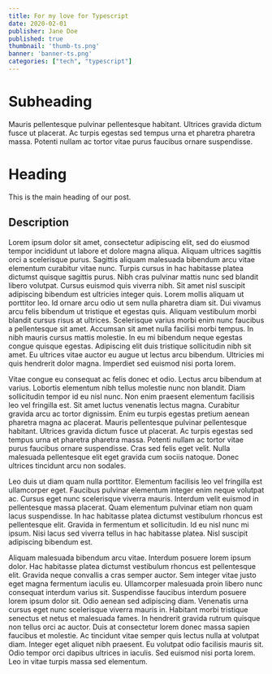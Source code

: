 ```yaml
---
title: For my love for Typescript
date: 2020-02-01
publisher: Jane Doe
published: true
thumbnail: 'thumb-ts.png'
banner: 'banner-ts.png'
categories: ["tech", "typescript"]
---
```


# Subheading

Mauris pellentesque pulvinar pellentesque habitant. Ultrices gravida dictum fusce ut placerat. Ac turpis egestas sed tempus urna et pharetra pharetra massa. Potenti nullam ac tortor vitae purus faucibus ornare suspendisse.

# Heading

This is the main heading of our post.

## Description

Lorem ipsum dolor sit amet, consectetur adipiscing elit, sed do eiusmod tempor incididunt ut labore et dolore magna aliqua. Aliquam ultrices sagittis orci a scelerisque purus. Sagittis aliquam malesuada bibendum arcu vitae elementum curabitur vitae nunc. Turpis cursus in hac habitasse platea dictumst quisque sagittis purus. Nibh cras pulvinar mattis nunc sed blandit libero volutpat. Cursus euismod quis viverra nibh. Sit amet nisl suscipit adipiscing bibendum est ultricies integer quis. Lorem mollis aliquam ut porttitor leo. Id ornare arcu odio ut sem nulla pharetra diam sit. Dui vivamus arcu felis bibendum ut tristique et egestas quis. Aliquam vestibulum morbi blandit cursus risus at ultrices. Scelerisque varius morbi enim nunc faucibus a pellentesque sit amet. Accumsan sit amet nulla facilisi morbi tempus. In nibh mauris cursus mattis molestie. In eu mi bibendum neque egestas congue quisque egestas. Adipiscing elit duis tristique sollicitudin nibh sit amet. Eu ultrices vitae auctor eu augue ut lectus arcu bibendum. Ultricies mi quis hendrerit dolor magna. Imperdiet sed euismod nisi porta lorem.


Vitae congue eu consequat ac felis donec et odio. Lectus arcu bibendum at varius. Lobortis elementum nibh tellus molestie nunc non blandit. Diam sollicitudin tempor id eu nisl nunc. Non enim praesent elementum facilisis leo vel fringilla est. Sit amet luctus venenatis lectus magna. Curabitur gravida arcu ac tortor dignissim. Enim eu turpis egestas pretium aenean pharetra magna ac placerat. Mauris pellentesque pulvinar pellentesque habitant. Ultrices gravida dictum fusce ut placerat. Ac turpis egestas sed tempus urna et pharetra pharetra massa. Potenti nullam ac tortor vitae purus faucibus ornare suspendisse. Cras sed felis eget velit. Nulla malesuada pellentesque elit eget gravida cum sociis natoque. Donec ultrices tincidunt arcu non sodales.

Leo duis ut diam quam nulla porttitor. Elementum facilisis leo vel fringilla est ullamcorper eget. Faucibus pulvinar elementum integer enim neque volutpat ac. Cursus eget nunc scelerisque viverra mauris. Interdum velit euismod in pellentesque massa placerat. Quam elementum pulvinar etiam non quam lacus suspendisse. In hac habitasse platea dictumst vestibulum rhoncus est pellentesque elit. Gravida in fermentum et sollicitudin. Id eu nisl nunc mi ipsum. Nisi lacus sed viverra tellus in hac habitasse platea. Nisl suscipit adipiscing bibendum est.

Aliquam malesuada bibendum arcu vitae. Interdum posuere lorem ipsum dolor. Hac habitasse platea dictumst vestibulum rhoncus est pellentesque elit. Gravida neque convallis a cras semper auctor. Sem integer vitae justo eget magna fermentum iaculis eu. Ullamcorper malesuada proin libero nunc consequat interdum varius sit. Suspendisse faucibus interdum posuere lorem ipsum dolor sit. Odio aenean sed adipiscing diam. Venenatis urna cursus eget nunc scelerisque viverra mauris in. Habitant morbi tristique senectus et netus et malesuada fames. In hendrerit gravida rutrum quisque non tellus orci ac auctor. Duis at consectetur lorem donec massa sapien faucibus et molestie. Ac tincidunt vitae semper quis lectus nulla at volutpat diam. Integer eget aliquet nibh praesent. Eu volutpat odio facilisis mauris sit. Odio tempor orci dapibus ultrices in iaculis. Sed euismod nisi porta lorem. Leo in vitae turpis massa sed elementum.